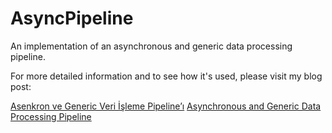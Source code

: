 # AsyncPipeline

An implementation of an asynchronous and generic data processing pipeline.

For more detailed information and to see how it's used, please visit my blog post:

[Asenkron ve Generic Veri İşleme Pipeline’ı](https://halilibrahimkocaoz.medium.com/asenkron-ve-generic-veri-i%CC%87%C5%9Fleme-pipeline%C4%B1-365a820a26b7)
[Asynchronous and Generic Data Processing Pipeline](https://halilibrahimkocaoz.medium.com/asynchronous-and-generic-data-processing-pipeline-1076a918d23f)

